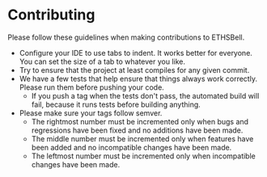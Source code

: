 # Contributing

Please follow these guidelines when making contributions to ETHSBell.

* Configure your IDE to use tabs to indent. It works better for everyone. You can set the size of a tab to whatever you like.
* Try to ensure that the project at least compiles for any given commit.
* We have a few tests that help ensure that things always work correctly. Please run them before pushing your code.
  * If you push a tag when the tests don't pass, the automated build will fail, because it runs tests before building anything.
* Please make sure your tags follow semver.
  * The rightmost number must be incremented only when bugs and regressions have been fixed and no additions have been made.
  * The middle number must be incremented only when features have been added and no incompatible changes have been made.
  * The leftmost number must be incremented only when incompatible changes have been made.